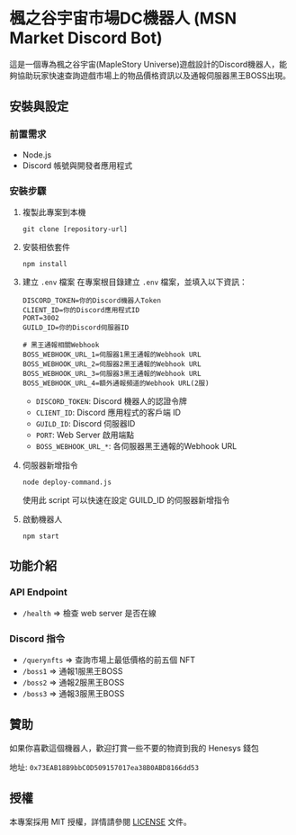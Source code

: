 # 楓之谷宇宙市場DC機器人 (MSN Market Discord Bot)

這是一個專為楓之谷宇宙(MapleStory Universe)遊戲設計的Discord機器人，能夠協助玩家快速查詢遊戲市場上的物品價格資訊以及通報伺服器黑王BOSS出現。


## 安裝與設定

### 前置需求

- Node.js
- Discord 帳號與開發者應用程式

### 安裝步驟

1. 複製此專案到本機
   ```
   git clone [repository-url]
   ```

2. 安裝相依套件
   ```
   npm install
   ```

3. 建立 `.env` 檔案
   在專案根目錄建立 `.env` 檔案，並填入以下資訊：
   ```
   DISCORD_TOKEN=你的Discord機器人Token
   CLIENT_ID=你的Discord應用程式ID
   PORT=3002
   GUILD_ID=你的Discord伺服器ID
   
   # 黑王通報相關Webhook
   BOSS_WEBHOOK_URL_1=伺服器1黑王通報的Webhook URL
   BOSS_WEBHOOK_URL_2=伺服器2黑王通報的Webhook URL
   BOSS_WEBHOOK_URL_3=伺服器3黑王通報的Webhook URL
   BOSS_WEBHOOK_URL_4=額外通報頻道的Webhook URL(2服)
   ```

   - `DISCORD_TOKEN`: Discord 機器人的認證令牌
   - `CLIENT_ID`: Discord 應用程式的客戶端 ID
   - `GUILD_ID`: Discord 伺服器ID
   - `PORT`: Web Server 啟用端點
   - `BOSS_WEBHOOK_URL_*`: 各伺服器黑王通報的Webhook URL

4. 伺服器新增指令
   ```
   node deploy-command.js
   ```
   使用此 script 可以快速在設定 GUILD_ID 的伺服器新增指令

5. 啟動機器人
   ```
   npm start
   ```

## 功能介紹

### API Endpoint
- `/health` => 檢查 web server 是否在線

### Discord 指令
- `/querynfts` => 查詢市場上最低價格的前五個 NFT
- `/boss1` => 通報1服黑王BOSS
- `/boss2` => 通報2服黑王BOSS
- `/boss3` => 通報3服黑王BOSS

## 贊助

如果你喜歡這個機器人，歡迎打賞一些不要的物資到我的 Henesys 錢包

地址: `0x73EAB18B9bbC0D509157017ea38B0ABD8166dd53`

## 授權

本專案採用 MIT 授權，詳情請參閱 [LICENSE](LICENSE) 文件。

